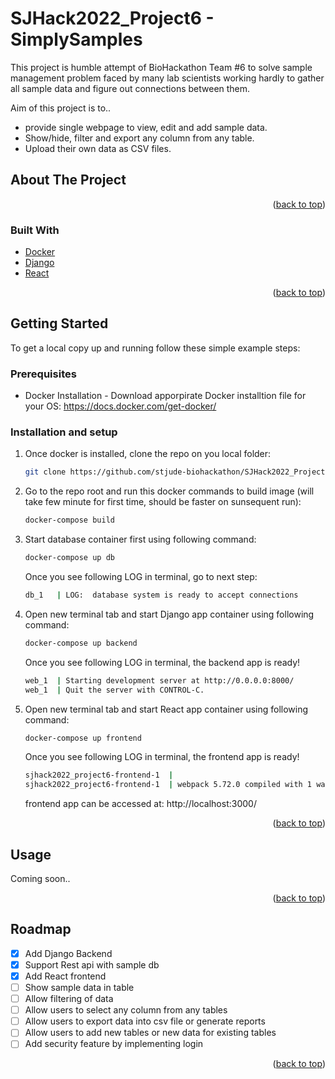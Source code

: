 # SJHack2022_Project6 - SimplySamples

This project is humble attempt of BioHackathon Team #6 to solve sample management problem faced by many lab scientists working hardly to gather all sample data and figure out connections between them. 

Aim of this project is to..
* provide single webpage to view, edit and add sample data. 
* Show/hide, filter and export any column from any table.
* Upload their own data as CSV files.  


<!-- ABOUT THE PROJECT -->
## About The Project

<p align="right">(<a href="#top">back to top</a>)</p>


### Built With

* [Docker](https://www.docker.com/)
* [Django](https://www.djangoproject.com/)
* [React](https://reactjs.org/)

<p align="right">(<a href="#top">back to top</a>)</p>

<!-- GETTING STARTED -->
## Getting Started

To get a local copy up and running follow these simple example steps:

### Prerequisites

* Docker Installation - Download apporpirate Docker installtion file for your OS: https://docs.docker.com/get-docker/

### Installation and setup

1. Once docker is installed, clone the repo on you local folder:
   ```sh
   git clone https://github.com/stjude-biohackathon/SJHack2022_Project6.git
   ```
2. Go to the repo root and run this docker commands to build image (will take few minute for first time, should be faster on sunsequent run): 
   ```sh
   docker-compose build
   ```
3. Start database container first using following command:
   ```sh
   docker-compose up db
   ```
   Once you see following LOG in terminal, go to next step:
   ```sh
   db_1   | LOG:  database system is ready to accept connections
   ```
4. Open new terminal tab and start Django app container using following command:
   ```sh 
   docker-compose up backend
   ```
   Once you see following LOG in terminal, the backend app is ready!
   ```sh
   web_1  | Starting development server at http://0.0.0.0:8000/
   web_1  | Quit the server with CONTROL-C.
   ```
5. Open new terminal tab and start React app container using following command:
   ```sh 
   docker-compose up frontend
   ```
   Once you see following LOG in terminal, the frontend app is ready!
   ```sh
   sjhack2022_project6-frontend-1  | 
   sjhack2022_project6-frontend-1  | webpack 5.72.0 compiled with 1 warning in 522 ms
   ```
   frontend app can be accessed at: http://localhost:3000/

<p align="right">(<a href="#top">back to top</a>)</p>


<!-- USAGE EXAMPLES -->
## Usage

Coming soon..
<p align="right">(<a href="#top">back to top</a>)</p>

<!-- ROADMAP -->

## Roadmap

- [x] Add Django Backend
- [x] Support Rest api with sample db
- [x] Add React frontend
- [ ] Show sample data in table
- [ ] Allow filtering of data
- [ ] Allow users to select any column from any tables
- [ ] Allow users to export data into csv file or generate reports
- [ ] Allow users to add new tables or new data for existing tables
- [ ] Add security feature by implementing login

<p align="right">(<a href="#top">back to top</a>)</p>
